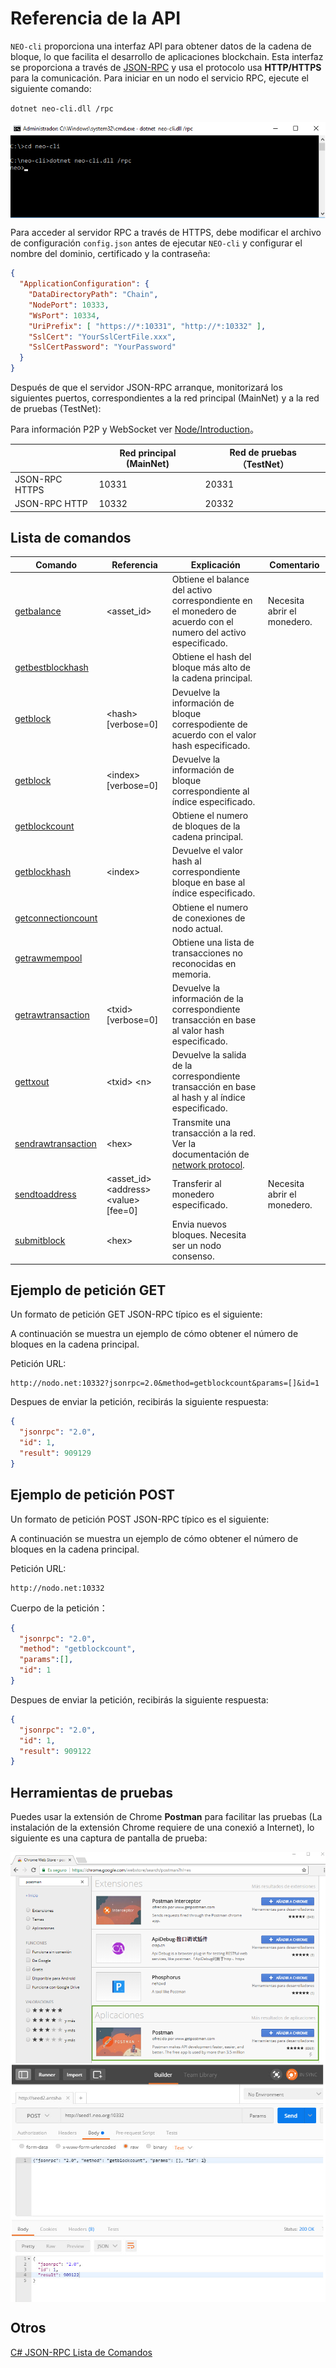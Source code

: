 # Referencia de la API

`NEO-cli` proporciona una interfaz API para obtener datos de la cadena de bloque, lo que facilita el desarrollo de aplicaciones blockchain. Esta interfaz se proporciona a través de [JSON-RPC](http://wiki.geekdream.com/Specification/json-rpc_2.0.html) y usa el protocolo usa **HTTP/HTTPS** para la comunicación. Para iniciar en un nodo el servicio RPC, ejecute el siguiente comando:

`dotnet neo-cli.dll /rpc`

<img style="vertical-align: middle" src="assets/api/api_1.png">


Para acceder al servidor RPC a través de HTTPS, debe modificar el archivo de configuración `config.json` antes de ejecutar `NEO-cli` y configurar el nombre del dominio, certificado y la contraseña:

```json
{
  "ApplicationConfiguration": {
    "DataDirectoryPath": "Chain",
    "NodePort": 10333,
    "WsPort": 10334,
    "UriPrefix": [ "https://*:10331", "http://*:10332" ],
    "SslCert": "YourSslCertFile.xxx",
    "SslCertPassword": "YourPassword"
  }
}                                          
```

Después de que el servidor JSON-RPC arranque, monitorizará los siguientes puertos, correspondientes a la red principal (MainNet) y a la red de pruebas (TestNet):

Para información P2P y WebSocket ver [Node/Introduction](introduction.md)。

|                | Red principal (MainNet) | Red de pruebas （TestNet） |
| -------------- | ------------ | ------------- |
| JSON-RPC HTTPS | 10331        | 20331         |
| JSON-RPC HTTP  | 10332        | 20332         |

## Lista de comandos

| Comando                                       | Referencia                                     | Explicación                         | Comentario       |
| ---------------------------------------- | --------------------------------------- | -------------------------- | -------- |
| [getbalance](api/getbalance.md)          | \<asset_id>                             |Obtiene el balance del activo correspondiente en el monedero de acuerdo con el numero del activo especificado.   | Necesita abrir el monedero.   |
| [getbestblockhash](api/getbestblockhash.md) |                                         | Obtiene el hash del bloque más alto de la cadena principal.     |          |
| [getblock](api/getblock.md)              | \<hash> [verbose=0]                     | Devuelve la información de bloque correspodiente de acuerdo con el valor hash especificado.  |          |
| [getblock](api/getblock2.md)             | \<index> [verbose=0]                    | Devuelve la información de bloque correspondiente al índice especificado.          |          |
| [getblockcount](api/getblockcount.md)    |                                         | Obtiene el numero de bloques de la cadena principal.                 |          |
| [getblockhash](api/getblockhash.md)      | \<index>                                | Devuelve el valor hash al correspondiente bloque en base al índice especificado.         |          |
| [getconnectioncount](api/getconnectioncount.md) |                                         | Obtiene el numero de conexiones de nodo actual.                 |          |
| [getrawmempool](api/getrawmempool.md)    |                                         | Obtiene una lista de transacciones no reconocidas en memoria.            |          |
| [getrawtransaction](api/getrawtransaction.md) | \<txid> [verbose=0]                     | Devuelve la información de la correspondiente transacción en base al valor hash especificado.         |          |
| [gettxout](api/gettxout.md)              | \<txid> \<n>                            | Devuelve la salida de la correspondiente transacción en base al hash y al índice especificado. |          |
| [sendrawtransaction](api/sendrawtransaction.md) | \<hex>                                  | Transmite una transacción a la red. Ver la documentación de [network protocol](network-protocol.md).                       |          |
| [sendtoaddress](api/sendtoaddress.md)    | \<asset_id> \<address> \<value> [fee=0] | Transferir al monedero especificado.                     | Necesita abrir el monedero.   |
| [submitblock](api/submitblock.md)  | \<hex> | Envia nuevos bloques. Necesita ser un nodo consenso. |

## Ejemplo de petición GET

Un formato de petición GET JSON-RPC típico es el siguiente:

A continuación se muestra un ejemplo de cómo obtener el número de bloques en la cadena principal.


Petición URL:

```
http://nodo.net:10332?jsonrpc=2.0&method=getblockcount&params=[]&id=1
```

Despues de enviar la petición, recibirás la siguiente respuesta:

```json
{
  "jsonrpc": "2.0",
  "id": 1,
  "result": 909129
}
```

## Ejemplo de petición POST

Un formato de petición POST JSON-RPC típico es el siguiente:

A continuación se muestra un ejemplo de cómo obtener el número de bloques en la cadena principal.


Petición URL:

```
http://nodo.net:10332
```

Cuerpo de la petición：

```json
{
  "jsonrpc": "2.0",
  "method": "getblockcount",
  "params":[],
  "id": 1
}
```

Despues de enviar la petición, recibirás la siguiente respuesta:

```json
{
  "jsonrpc": "2.0",
  "id": 1,
  "result": 909122
}
```

## Herramientas de pruebas

Puedes usar la extensión de Chrome **Postman** para facilitar las pruebas (La instalación de la extensión Chrome requiere de una conexió a Internet), lo siguiente es una captura de pantalla de prueba:

<img style="vertical-align: middle" src="assets/api/api_2.png">

<img style="vertical-align: middle" src="assets/api/api_3.png">


## Otros

[C# JSON-RPC Lista de Comandos](https://github.com/chenzhitong/CSharp-JSON-RPC/blob/master/json_rpc/Program.cs)

